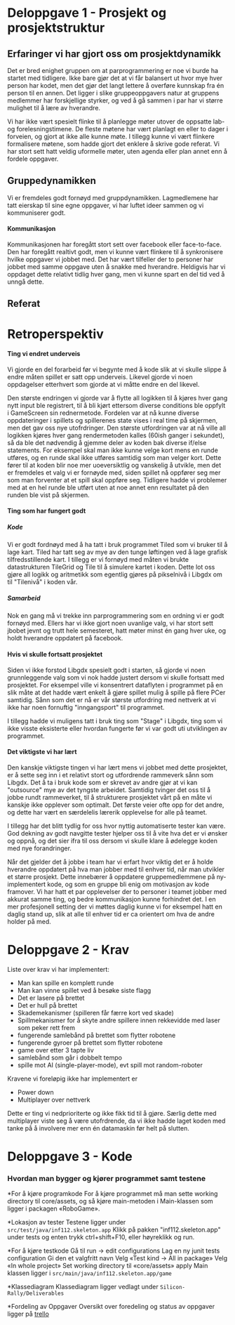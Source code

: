 ﻿# Deloppgave 1 - Prosjekt og prosjektstruktur

## Erfaringer vi har gjort oss om prosjektdynamikk

Det er bred enighet gruppen om at parprogrammering er noe vi burde ha startet med tidligere.
Ikke bare gjør det at vi får balansert ut hvor mye hver person har kodet, men det gjør
det langt lettere å overføre kunnskap fra én person til en annen. 
Det ligger i slike gruppeoppgavers natur at gruppens medlemmer har forskjellige styrker, og ved 
å gå sammen i par har vi større mulighet til å lære av hverandre. 

Vi har ikke vært spesielt flinke til å planlegge møter utover de oppsatte lab- og forelesningstimene. 
De fleste møtene har vært planlagt en eller to dager i forveien, og gjort at ikke alle kunne møte.
I tillegg kunne vi vært flinkere formalisere møtene, som hadde gjort det enklere å skrive gode referat. Vi har
stort sett hatt veldig uformelle møter, uten agenda eller plan annet enn å fordele oppgaver. 

## Gruppedynamikken 
Vi er fremdeles godt fornøyd med gruppdynamikken. Lagmedlemene har tatt eierskap til sine egne oppgaver,
vi har luftet ideer sammen og vi kommuniserer godt. 

#### Kommunikasjon
Kommunikasjonen har foregått stort sett over facebook eller face-to-face. Den har foregått realtivt godt, 
men vi kunne vært flinkere til å synkronisere hvilke oppgaver vi jobbet med. Det har vært tilfeller der to 
personer har jobbet med samme oppgave uten å snakke med hverandre. Heldigvis har vi oppdaget dette relativt tidlig
hver gang, men vi kunne spart en del tid ved å unngå dette.

## Referat

# Retroperspektiv

#### Ting vi endret underveis

Vi gjorde en del forarbeid før vi begynte med å kode slik at vi skulle slippe å endre måten spillet er satt opp underveis.
Likevel gjorde vi noen oppdagelser etterhvert som gjorde at vi måtte endre en del likevel. 

Den største endringen vi gjorde var å flytte all logikken til å kjøres hver gang nytt input ble registrert, til å bli kjørt
ettersom diverse conditions ble oppfylt i GameScreen sin rednermetode. Fordelen var at nå kunne diverse oppdateringer i spillets og
spillerenes state vises i real time på skjermen, men det gav oss nye utofrdringer. Den største utfordringen var at nå ville all logikken
kjøres hver gang rendermetoden kalles (60ish ganger i sekundet), så da ble det nødvendig å gjemme deler av koden bak diverse if/else statements. 
For eksempel skal man ikke kunne velge kort mens en runde utføres, og en runde skal ikke utføres samtidig som man velger kort.
Dette fører til at koden blir noe mer uoeversiktlig og vanskelig å utvikle, men det er fremdeles et valg vi er fornøyde med, siden spillet nå 
oppfører seg mer som man forventer at et spill skal oppføre seg. Tidligere hadde vi problemer med at en hel runde ble utført uten at noe annet
enn resultatet på den runden ble vist på skjermen.

#### Ting som har fungert godt


##### Kode

Vi er godt fordnøyd med å ha tatt i bruk programmet Tiled som vi bruker til å lage kart. Tiled har tatt seg av mye av den tunge løftingen ved å
lage grafisk tilfredsstillende kart. 
I tillegg er vi fornøyd med måten vi brukte datastrukturen TileGrid og Tile til å simulere kartet i koden. Dette lot oss gjøre all logikk og
aritmetikk som egentlig gjøres på pikselnivå i Libgdx om til "Tilenivå" i koden vår. 

##### Samarbeid

Nok en gang må vi trekke inn parprogrammering som en ordning vi er godt fornøyd med.
Ellers har vi ikke gjort noen uvanlige valg, vi har stort sett jbobet jevnt og trutt hele semesteret, hatt møter minst én gang hver uke,
og holdt hverandre oppdatert på facebook. 

#### Hvis vi skulle fortsatt prosjektet

Siden vi ikke forstod Libgdx spesielt godt i starten, så gjorde vi noen grunnleggende valg som vi nok hadde justert dersom vi skulle fortsatt
med prosjektet. For eksempel ville vi konsentrert dataflyten i programmet på en slik måte at det hadde vært enkelt å gjøre spillet mulig å 
spille på flere PCer samtidig. Sånn som det er nå er vår største utfordring med nettverk at vi ikke har noen fornuftig "inngangsport" til
programmet. 

I tillegg hadde vi muligens tatt i bruk ting som "Stage" i Libgdx, ting som vi ikke visste eksisterte eller hvordan fungerte før vi var godt
uti utviklingen av programmet. 


#### Det viktigste vi har lært

Den kanskje viktigste tingen vi har lært mens vi jobbet med dette prosjektet, er å sette seg inn i et relativt stort og utfordrende rammeverk
sånn som Libgdx. Det å ta i bruk kode som er skrevet av andre gjør at vi kan "outsource" mye av det tyngste arbeidet. Samtidig tvinger det oss
til å jobbe rundt rammeverket, til å strukturere prosjektet vårt på en måte vi kanskje ikke opplever som optimalt.
Det første veier ofte opp for det andre, og dette har vært en særdelelis lærerik opplevelse for alle på teamet.

I tillegg har det blitt tydlig for oss hvor nyttig automatiserte tester kan være. God dekning av godt navgitte tester hjelper oss til å vite hva
det er vi ønsker og oppnå, og det sier ifra til oss dersom vi skulle klare å ødelegge koden med nye forandringer. 

Når det gjelder det å jobbe i team har vi erfart hvor viktig det er å holde hverandre oppdatert på hva man jobber med til enhver tid, når man utvikler et større prosjekt.
Dette innebærer å oppdatere gruppemedlemmene på ny-implementert kode, og som en gruppe bli enig om motivasjon av kode framover.
Vi har hatt et par opplevelser der to personer i teamet jobber med akkurat samme ting, og bedre kommunikasjon kunne forhindret det. 
I en mer profesjonell setting der vi møttes daglig kunne vi for eksempel hatt en daglig stand up, slik at alle til enhver tid er ca orientert
om hva de andre holder på med. 


# Deloppgave 2 - Krav

Liste over krav vi har implementert: 

* Man kan spille en komplett runde
* Man kan vinne spillet ved å besøke siste flagg
* Det er lasere på brettet
* Det er hull på brettet
* Skademekanismer (spilleren får færre kort ved skade)
* Spillmekanismer for å skyte andre spillere innen rekkevidde med laser som peker rett frem
* fungerende samlebånd på brettet som flytter robotene
* fungerende gyroer på brettet som flytter robotene
* game over etter 3 tapte liv
* samlebånd som går i dobbelt tempo
* spille mot AI (single-player-mode), evt spill mot random-roboter

Kravene vi foreløpig ikke har implementert er 

* Power down
* Multiplayer over nettverk

Dette er ting vi nedprioriterte og ikke fikk tid til å gjøre. Særlig dette med multiplayer viste seg å være utofrdrende, da vi ikke hadde 
laget koden med tanke på å involvere mer enn én datamaskin før helt på slutten. 

# Deloppgave 3 - Kode

### Hvordan man bygger og kjører programmet samt testene


*For å kjøre programkode
For å kjøre programmet må man sette working directory til core/assets, og så kjøre main-metoden i Main-klassen som ligger i packagen «RoboGame».

*Lokasjon av tester 
Testene ligger under `src/test/java/inf112.skeleton.app` Klikk på pakken "inf112.skeleton.app" under tests og enten trykk ctrl+shift+F10, eller høyreklikk og run.

*For å kjøre testkode
Gå til run -> edit configurations Lag en ny junit tests configuration Gi den et valgfritt navn Velg «Test kind -> All in package» Velg «In whole project» Set working directory til «core/assets» apply Main klassen ligger i `src/main/java/inf112.skeleton.app/game`


*Klassediagram
Klassediagram ligger vedlagt under `Silicon-Rally/Deliverables`

*Fordeling av Oppgaver
Oversikt over foredeling og status av oppgaver ligger på [trello](https://trello.com/b/zOgCmmNW/silicon-rally)







































